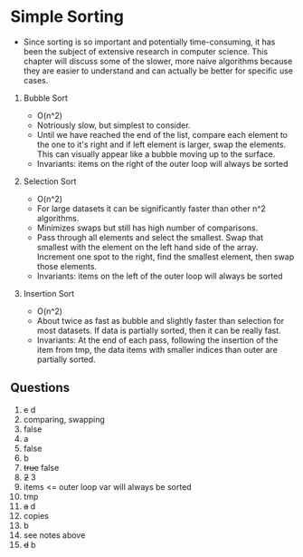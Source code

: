 # Simple Sorting

- Since sorting is so important and potentially time-consuming, it has been the subject of extensive research in computer science. This chapter will discuss some of the slower, more naive algorithms because they are easier to understand and can actually be better for specific use cases.

1.  Bubble Sort

    - O(n^2)
    - Notriously slow, but simplest to consider.
    - Until we have reached the end of the list, compare each element to the one to it's right and if left element is larger, swap the elements. This can visually appear like a bubble moving up to the surface.
    - Invariants: items on the right of the outer loop will always be sorted

2.  Selection Sort

    - O(n^2)
    - For large datasets it can be significantly faster than other n^2 algorithms.
    - Minimizes swaps but still has high number of comparisons.
    - Pass through all elements and select the smallest. Swap that smallest with the element on the left hand side of the array. Increment one spot to the right, find the smallest element, then swap those elements.
    - Invariants: items on the left of the outer loop will always be sorted

3.  Insertion Sort
    - O(n^2)
    - About twice as fast as bubble and slightly faster than selection for most datasets. If data is partially sorted, then it can be really fast.
    - Invariants: At the end of each pass, following the insertion of the item from tmp, the data items with smaller indices than outer are partially sorted.

## Questions

1.  ~~c~~ d
2.  comparing, swapping
3.  false
4.  a
5.  false
6.  b
7.  ~~true~~ false
8.  ~~2~~ 3
9.  items <= outer loop var will always be sorted
10. tmp
11. ~~a~~ d
12. copies
13. b
14. see notes above
15. ~~d~~ b
